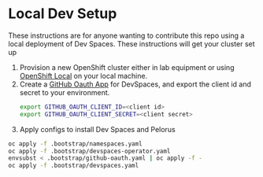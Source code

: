 # Local Dev Setup

These instructions are for anyone wanting to contribute this repo using a local deployment of Dev Spaces. These instructions will get your cluster set up

1. Provision a new OpenShift cluster either in lab equipment or using [OpenShift Local](https://developers.redhat.com/products/openshift-local/overview) on your local machine.
1. Create a [GitHub Oauth App](https://github.com/settings/applications/new) for DevSpaces, and export the client id and secret to your environment.
    ```bash
    export GITHUB_OAUTH_CLIENT_ID=<client id>
    export GITHUB_OAUTH_CLIENT_SECRET=<client secret>
    ```
1. Apply configs to install Dev Spaces and Pelorus
```bash
oc apply -f .bootstrap/namespaces.yaml
oc apply -f .bootstrap/devspaces-operator.yaml
envsubst < .bootstrap/github-oauth.yaml | oc apply -f -
oc apply -f .bootstrap/devspaces.yaml
```